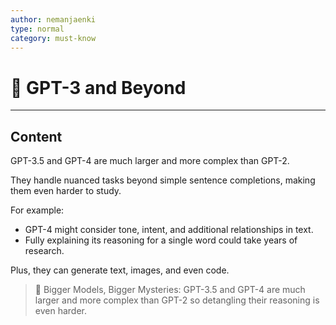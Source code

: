 ```yaml
---
author: nemanjaenki
type: normal
category: must-know
---
```


# 🧩 GPT-3 and Beyond

---

## Content

GPT-3.5 and GPT-4 are much larger and more complex than GPT-2.

They handle nuanced tasks beyond simple sentence completions, making them even harder to study.

For example:

- GPT-4 might consider tone, intent, and additional relationships in text.
- Fully explaining its reasoning for a single word could take years of research.

Plus, they can generate text, images, and even code.

> 💫 Bigger Models, Bigger Mysteries: GPT-3.5 and GPT-4 are much larger and more complex than GPT-2 so detangling their reasoning is even harder.
